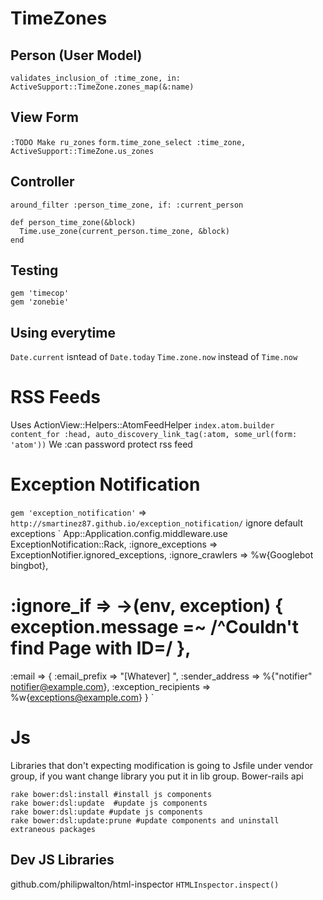 # TimeZones
## Person (User Model)
`validates_inclusion_of :time_zone, in: ActiveSupport::TimeZone.zones_map(&:name)`
## View Form
`:TODO Make ru_zones`
`form.time_zone_select :time_zone, ActiveSupport::TimeZone.us_zones`
## Controller 
` around_filter :person_time_zone, if: :current_person `
```
def person_time_zone(&block)
  Time.use_zone(current_person.time_zone, &block)
end
```
## Testing 
```
gem 'timecop'
gem 'zonebie'
```
## Using everytime
` Date.current ` isntead of ` Date.today `
` Time.zone.now ` instead of ` Time.now `

# RSS Feeds
Uses ActionView::Helpers::AtomFeedHelper
`index.atom.builder`
`content_for :head, auto_discovery_link_tag(:atom, some_url(form: 'atom'))`
We :can password protect rss feed

# Exception Notification
`gem 'exception_notification'` => `http://smartinez87.github.io/exception_notification/`
ignore default exceptions
`
App::Application.config.middleware.use ExceptionNotification::Rack,
  :ignore_exceptions => ExceptionNotifier.ignored_exceptions,
  :ignore_crawlers => %w{Googlebot bingbot},
 # :ignore_if => ->(env, exception) { exception.message =~ /^Couldn't find Page with ID=/ },
  :email => {
    :email_prefix => "[Whatever] ",
    :sender_address => %{"notifier" <notifier@example.com>},
    :exception_recipients => %w{exceptions@example.com}
  }
`


# Js
Libraries that don't expecting modification is going to Jsfile under vendor group, if you want change library you put it in lib group.
Bower-rails api
```
rake bower:dsl:install #install js components
rake bower:dsl:update  #update js components
rake bower:dsl:update #update js components
rake bower:dsl:update:prune #update components and uninstall extraneous packages
```
## Dev JS Libraries
github.com/philipwalton/html-inspector
`HTMLInspector.inspect()`

